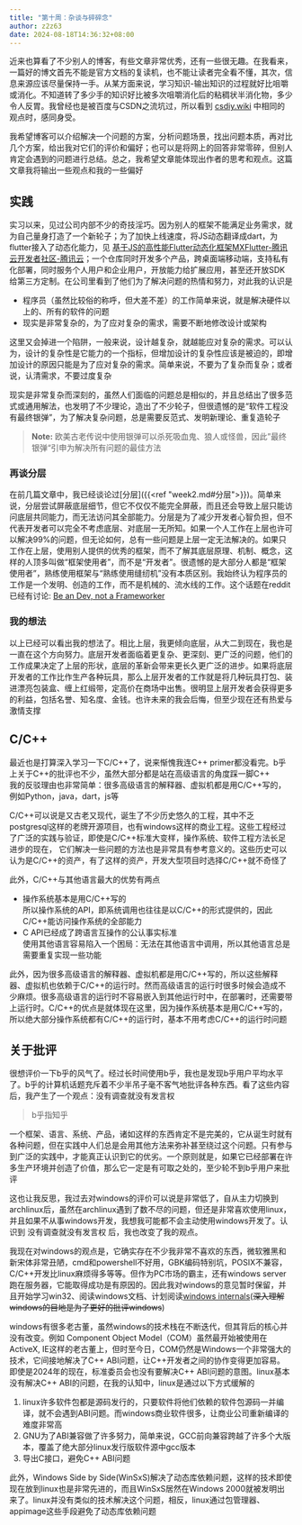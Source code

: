 ```yaml
---
title: "第十周：杂谈与碎碎念"
author: z2z63
date: 2024-08-18T14:36:32+08:00
---
```

近来也算看了不少别人的博客，有些文章非常优秀，还有一些很无趣。在我看来，一篇好的博文首先不能是官方文档的复读机，也不能让读者完全看不懂，其次，信息来源应该尽量保持一手。从某方面来说，学习知识-输出知识的过程就好比咀嚼或消化。不知道转了多少手的知识好比被多次咀嚼消化后的粘稠状半消化物，多少令人反胃。我曾经也是被百度与CSDN之流坑过，所以看到 [csdiy.wiki](https://csdiy.wiki/%E5%BF%85%E5%AD%A6%E5%B7%A5%E5%85%B7/workflow/#_1) 中相同的观点时，感同身受。

我希望博客可以介绍解决一个问题的方案，分析问题场景，找出问题本质，再对比几个方案，给出我对它们的评价和偏好；也可以是将网上的回答非常零碎，但别人肯定会遇到的问题进行总结。总之，我希望文章能体现出作者的思考和观点。这篇文章我将输出一些观点和我的一些偏好

## 实践
实习以来，见过公司内部不少的奇技淫巧。因为别人的框架不能满足业务需求，就为自己量身打造了一个新轮子；为了加快上线速度，将JS动态翻译成dart，为flutter接入了动态化能力，见 [基于JS的高性能Flutter动态化框架MXFlutter-腾讯云开发者社区-腾讯云](https://cloud.tencent.com/developer/article/1472361)；一个仓库同时开发多个产品，跨桌面端移动端，支持私有化部署，同时服务个人用户和企业用户，开放能力给扩展应用，甚至还开放SDK给第三方定制。在公司里看到了他们为了解决问题的热情和努力，对此我的认识是
- 程序员（虽然比较俗的称呼，但大差不差）的工作简单来说，就是解决硬件以上的、所有的软件的问题
- 现实是非常复杂的，为了应对复杂的需求，需要不断地修改设计或架构

这里又会掉进一个陷阱，一般来说，设计越复杂，就越能应对复杂的需求。可以认为，设计的复杂性是它能力的一个指标，但增加设计的复杂性应该是被迫的，即增加设计的原因只能是为了应对复杂的需求。简单来说，不要为了复杂而复杂；或者说，认清需求，不要过度复杂

现实是非常复杂而深刻的，虽然人们面临的问题总是相似的，并且总结出了很多范式或通用解法，也发明了不少理论，造出了不少轮子，但很遗憾的是“软件工程没有最终银弹”，为了解决复杂问题，总是需要反范式、发明新理论、重复造轮子
> **Note:** 欧美古老传说中使用银弹可以杀死吸血鬼、狼人或怪兽，因此”最终银弹“引申为解决所有问题的最佳方法

### 再谈分层
在前几篇文章中，我已经谈论过[分层]({{<ref "week2.md#分层">}})。简单来说，分层尝试屏蔽底层细节，但它不仅仅不能完全屏蔽，而且还会导致上层只能访问底层共同能力，而无法访问其全部能力。分层是为了减少开发者心智负担，但不代表开发者可以完全不考虑底层、对底层一无所知。如果一个人工作在上层也许可以解决99%的问题，但无论如何，总有一些问题是上层一定无法解决的。如果只工作在上层，使用别人提供的优秀的框架，而不了解其底层原理、机制、概念，这样的人顶多叫做“框架使用者”，而不是“开发者”。很遗憾的是大部分人都是“框架使用者”，熟练使用框架与“熟练使用缝纫机”没有本质区别。我始终认为程序员的工作是一个发明、创造的工作，而不是机械的、流水线的工作。这个话题在reddit已经有讨论: [Be an Dev, not a Frameworker](https://www.reddit.com/r/webdev/comments/15mryl1/be_an_dev_not_a_frameworker/)

### 我的想法
以上已经可以看出我的想法了。相比上层，我更倾向底层，从大二到现在，我也是一直在这个方向努力。底层开发者面临着更复杂、更深刻、更广泛的问题，他们的工作成果决定了上层的形状，底层的革新会带来更长久更广泛的进步。如果将底层开发者的工作比作生产各种玩具，那么上层开发者的工作就是将几种玩具打包、装进漂亮包装盒、缠上红缎带，定高价在商场中出售。很明显上层开发者会获得更多的利益，包括名誉、知名度、金钱。也许未来的我会后悔，但至少现在还有热爱与激情支撑

## C/C++
最近也是打算深入学习一下C/C++了，说来惭愧我连C++ primer都没看完。b乎上关于C++的批评也不少，虽然大部分都是站在高级语言的角度踩一脚C++  
我的反驳理由也非常简单：很多高级语言的解释器、虚拟机都是用C/C++写的，例如Python，java，dart，js等

C/C++可以说是又古老又现代，诞生了不少历史悠久的工程，其中不乏postgresql这样的老牌开源项目，也有windows这样的商业工程。这些工程经过了广泛的实践与验证，即使是C/C++标准大变样，操作系统、软件工程方法长足进步的现在， 它们解决一些问题的方法也是非常具有参考意义的。这些历史可以认为是C/C++的资产，有了这样的资产，开发大型项目时选择C/C++就不奇怪了

此外，C/C++与其他语言最大的优势有两点
- 操作系统基本是用C/C++写的  
  所以操作系统的API，即系统调用也往往是以C/C++的形式提供的，因此C/C++能访问操作系统的全部能力
- C API已经成了跨语言互操作的公认事实标准  
  使用其他语言容易陷入一个困局：无法在其他语言中调用，所以其他语言总是需要重复实现一些功能

此外，因为很多高级语言的解释器、虚拟机都是用C/C++写的，所以这些解释器、虚拟机也依赖于C/C++的运行时。然而高级语言的运行时很多时候会造成不少麻烦。很多高级语言的运行时不容易嵌入到其他运行时中，在部署时，还需要带上运行时。C/C++的优点是就体现在这里，因为操作系统基本是用C/C++写的，所以绝大部分操作系统都有C/C++的运行时，基本不用考虑C/C++的运行时问题

## 关于批评
很想评价一下b乎的风气了。经过长时间使用b乎，我也是发现b乎用户平均水平了。b乎的计算机话题充斥着不少半吊子毫不客气地批评各种东西。看了这些内容后，我产生了一个观点：没有调查就没有发言权
> b乎指知乎

一个框架、语言、系统、产品，诸如这样的东西肯定不是完美的，它从诞生时就有各种问题，但在实践中人们总是会用其他方法来弥补甚至绕过这个问题。只有参与到广泛的实践中，才能真正认识到它的优劣。一个原则就是，如果它已经部署在许多生产环境并创造了价值，那么它一定是有可取之处的，至少轮不到b乎用户来批评  

这也让我反思，我过去对windows的评价可以说是非常低了，自从主力切换到archlinux后，虽然在archlinux遇到了数不尽的问题，但还是非常喜欢使用linux，并且如果不从事windows开发，我想我可能都不会主动使用windows开发了。认识到 没有调查就没有发言权 后，我也改变了我的观点。

我现在对windows的观点是，它确实存在不少我非常不喜欢的东西，微软雅黑和新宋体非常丑陋，cmd和powershell不好用，GBK编码特别坑，POSIX不兼容，C/C++开发比linux麻烦得多等等。但作为PC市场的霸主，还有windows server跑在服务器，它能取得成功是有原因的。因此我对windows的意见暂时保留，并且开始学习win32、阅读windows文档、计划阅读[windows internals](https://learn.microsoft.com/en-us/sysinternals/resources/windows-internals)(~~深入理解windows的目地是为了更好的批评windows~~)

windows有很多老古董，虽然windows的技术栈在不断迭代，但其背后的核心并没有改变。例如
Component Object Model（COM）虽然最开始被使用在ActiveX, IE这样的老古董上，但时至今日，COM仍然是Windows一个非常强大的技术，它间接地解决了C++ ABI问题，让C++开发者之间的协作变得更加容易。即使是2024年的现在，标准委员会也没有要解决C++ ABI问题的意图。linux基本没有解决C++ ABI的问题，在我的认知中，linux是通过以下方式缓解的
1. linux许多软件包都是源码发行的，只要软件将他们依赖的软件包源码一并编译，就不会遇到ABI问题。而windows商业软件很多，让商业公司重新编译的难度非常高
2. GNU为了ABI兼容做了许多努力，简单来说，GCC前向兼容跨越了许多个大版本，覆盖了绝大部分linux发行版软件源中gcc版本
3. 导出C接口，避免C++ ABI问题

此外，Windows Side by Side(WinSxS)解决了动态库依赖问题，这样的技术即使现在放到linux也是非常先进的，而且WinSxS居然在Windows 2000就被发明出来了。linux并没有类似的技术解决这个问题，相反，linux通过包管理器、appimage这些手段避免了动态库依赖问题